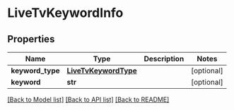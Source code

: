 # LiveTvKeywordInfo

## Properties
Name | Type | Description | Notes
------------ | ------------- | ------------- | -------------
**keyword_type** | [**LiveTvKeywordType**](LiveTvKeywordType.md) |  | [optional] 
**keyword** | **str** |  | [optional] 

[[Back to Model list]](../README.md#documentation-for-models) [[Back to API list]](../README.md#documentation-for-api-endpoints) [[Back to README]](../README.md)

